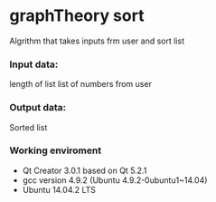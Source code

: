 # graphTheory sort
Algrithm that takes inputs frm user and sort list

### Input data:
length of list
list of numbers from user

### Output data:
Sorted list

### Working enviroment
* Qt Creator 3.0.1 based on Qt 5.2.1
* gcc version 4.9.2 (Ubuntu 4.9.2-0ubuntu1~14.04)
* Ubuntu 14.04.2 LTS


